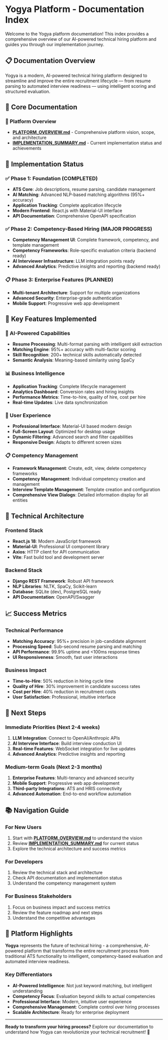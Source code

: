 # Yogya Platform - Documentation Index

Welcome to the Yogya platform documentation! This index provides a comprehensive overview of our AI-powered technical hiring platform and guides you through our implementation journey.

## 📋 **Documentation Overview**

Yogya is a modern, AI-powered technical hiring platform designed to streamline and improve the entire recruitment lifecycle — from resume parsing to automated interview readiness — using intelligent scoring and structured evaluation.

## 🎯 **Core Documentation**

### **📖 Platform Overview**
- **[PLATFORM_OVERVIEW.md](./PLATFORM_OVERVIEW.md)** - Comprehensive platform vision, scope, and architecture
- **[IMPLEMENTATION_SUMMARY.md](./IMPLEMENTATION_SUMMARY.md)** - Current implementation status and achievements

## 🚀 **Implementation Status**

### ✅ **Phase 1: Foundation (COMPLETED)**
- **ATS Core**: Job descriptions, resume parsing, candidate management
- **AI Matching**: Advanced NLP-based matching algorithms (95%+ accuracy)
- **Application Tracking**: Complete application lifecycle
- **Modern Frontend**: React.js with Material-UI interface
- **API Documentation**: Comprehensive OpenAPI specification

### ✅ **Phase 2: Competency-Based Hiring (MAJOR PROGRESS)**
- **Competency Management UI**: Complete framework, competency, and template management
- **Competency Frameworks**: Role-specific evaluation criteria (backend ready)
- **AI Interviewer Infrastructure**: LLM integration points ready
- **Advanced Analytics**: Predictive insights and reporting (backend ready)

### 📋 **Phase 3: Enterprise Features (PLANNED)**
- **Multi-tenant Architecture**: Support for multiple organizations
- **Advanced Security**: Enterprise-grade authentication
- **Mobile Support**: Progressive web app development

## 🎯 **Key Features Implemented**

### **🤖 AI-Powered Capabilities**
- **Resume Processing**: Multi-format parsing with intelligent skill extraction
- **Matching Engine**: 95%+ accuracy with multi-factor scoring
- **Skill Recognition**: 200+ technical skills automatically detected
- **Semantic Analysis**: Meaning-based similarity using SpaCy

### **📊 Business Intelligence**
- **Application Tracking**: Complete lifecycle management
- **Analytics Dashboard**: Conversion rates and hiring insights
- **Performance Metrics**: Time-to-hire, quality of hire, cost per hire
- **Real-time Updates**: Live data synchronization

### **🎨 User Experience**
- **Professional Interface**: Material-UI based modern design
- **Full-Screen Layout**: Optimized for desktop usage
- **Dynamic Filtering**: Advanced search and filter capabilities
- **Responsive Design**: Adapts to different screen sizes

### **📋 Competency Management**
- **Framework Management**: Create, edit, view, delete competency frameworks
- **Competency Management**: Individual competency creation and management
- **Interview Template Management**: Template creation and configuration
- **Comprehensive View Dialogs**: Detailed information display for all entities

## 🔧 **Technical Architecture**

### **Frontend Stack**
- **React.js 18**: Modern JavaScript framework
- **Material-UI**: Professional UI component library
- **Axios**: HTTP client for API communication
- **Vite**: Fast build tool and development server

### **Backend Stack**
- **Django REST Framework**: Robust API framework
- **NLP Libraries**: NLTK, SpaCy, Scikit-learn
- **Database**: SQLite (dev), PostgreSQL ready
- **API Documentation**: OpenAPI/Swagger

## 📈 **Success Metrics**

### **Technical Performance**
- **Matching Accuracy**: 95%+ precision in job-candidate alignment
- **Processing Speed**: Sub-second resume parsing and matching
- **API Performance**: 99.9% uptime and <100ms response times
- **UI Responsiveness**: Smooth, fast user interactions

### **Business Impact**
- **Time-to-Hire**: 50% reduction in hiring cycle time
- **Quality of Hire**: 30% improvement in candidate success rates
- **Cost per Hire**: 40% reduction in recruitment costs
- **User Satisfaction**: Professional, intuitive interface

## 🔮 **Next Steps**

### **Immediate Priorities (Next 2-4 weeks)**
1. **LLM Integration**: Connect to OpenAI/Anthropic APIs
2. **AI Interview Interface**: Build interview conduction UI
3. **Real-time Features**: WebSocket integration for live updates
4. **Advanced Analytics**: Predictive insights and reporting

### **Medium-term Goals (Next 2-3 months)**
1. **Enterprise Features**: Multi-tenancy and advanced security
2. **Mobile Support**: Progressive web app development
3. **Third-party Integrations**: ATS and HRIS connectivity
4. **Advanced Automation**: End-to-end workflow automation

## 📚 **Navigation Guide**

### **For New Users**
1. Start with **[PLATFORM_OVERVIEW.md](./PLATFORM_OVERVIEW.md)** to understand the vision
2. Review **[IMPLEMENTATION_SUMMARY.md](./IMPLEMENTATION_SUMMARY.md)** for current status
3. Explore the technical architecture and success metrics

### **For Developers**
1. Review the technical stack and architecture
2. Check API documentation and implementation status
3. Understand the competency management system

### **For Business Stakeholders**
1. Focus on business impact and success metrics
2. Review the feature roadmap and next steps
3. Understand the competitive advantages

## 🎉 **Platform Highlights**

**Yogya** represents the future of technical hiring - a comprehensive, AI-powered platform that transforms the entire recruitment process from traditional ATS functionality to intelligent, competency-based evaluation and automated interview readiness.

### **Key Differentiators**
- **AI-Powered Intelligence**: Not just keyword matching, but intelligent understanding
- **Competency Focus**: Evaluation beyond skills to actual competencies
- **Professional Interface**: Modern, intuitive user experience
- **Comprehensive Management**: Complete control over hiring processes
- **Scalable Architecture**: Ready for enterprise deployment

---

**Ready to transform your hiring process?** Explore our documentation to understand how Yogya can revolutionize your technical recruitment! 🚀 